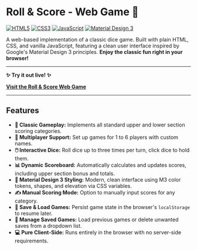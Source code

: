 # Roll & Score - Web Game 🎲

[![HTML5](https://img.shields.io/badge/HTML5-E34F26?style=for-the-badge&logo=html5&logoColor=white)](https://developer.mozilla.org/en-US/docs/Web/Guide/HTML/HTML5) [![CSS3](https://img.shields.io/badge/CSS3-1572B6?style=for-the-badge&logo=css3&logoColor=white)](https://developer.mozilla.org/en-US/docs/Web/CSS) [![JavaScript](https://img.shields.io/badge/JavaScript-F7DF1E?style=for-the-badge&logo=javascript&logoColor=black)](https://developer.mozilla.org/en-US/docs/Web/JavaScript) [![Material Design 3](https://img.shields.io/badge/Material%20Design%203-informational?style=flat&logo=materialdesign&logoColor=white&color=746cef)](https://m3.material.io/) 

A web-based implementation of a classic dice game. Built with plain HTML, CSS, and vanilla JavaScript, featuring a clean user interface inspired by Google's Material Design 3 principles.
**Enjoy the classic fun right in your browser!**

---

**✨ Try it out live! ✨**

[**Visit the Roll & Score Web Game**](https://revispecial404.github.io/roll-score/)

---


## Features

*   **🎲 Classic Gameplay:** Implements all standard upper and lower section scoring categories.
*   **👥 Multiplayer Support:** Set up games for 1 to 6 players with custom names.
*   **🖱️ Interactive Dice:** Roll dice up to three times per turn, click dice to hold them.
*   **📊 Dynamic Scoreboard:** Automatically calculates and updates scores, including upper section bonus and totals.
*   **🎨 Material Design 3 Styling:** Modern, clean interface using M3 color tokens, shapes, and elevation via CSS variables.
*   **✍️ Manual Scoring Mode:** Option to manually input scores for any category.
*   **💾 Save & Load Games:** Persist game state in the browser's `localStorage` to resume later.
*   **📂 Manage Saved Games:** Load previous games or delete unwanted saves from a dropdown list.
*   **💻 Pure Client-Side:** Runs entirely in the browser with no server-side requirements.
